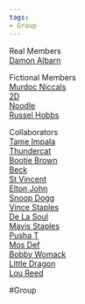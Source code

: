 ```yaml
---
tags:
- Group
---
```

   
Real Members   
[Damon Albarn](./Damon%20Albarn.md)   
   
Fictional Members   
[Murdoc Niccals](/not_created.md)   
[2D](/not_created.md)   
[Noodle](/not_created.md)   
[Russel Hobbs](/not_created.md)   
   
Collaborators   
[Tame Impala](./Tame%20Impala.md)   
[Thundercat](/not_created.md)   
[Bootie Brown](/not_created.md)   
[Beck](/not_created.md)   
[St Vincent](/not_created.md)   
[Elton John](/not_created.md)   
[Snoop Dogg](/not_created.md)   
[Vince Staples](/not_created.md)   
[De La Soul](/not_created.md)   
[Mavis Staples](/not_created.md)   
[Pusha T](/not_created.md)   
[Mos Def](/not_created.md)   
[Bobby Womack](/not_created.md)   
[Little Dragon](/not_created.md)   
[Lou Reed](/not_created.md)   
   
#Group